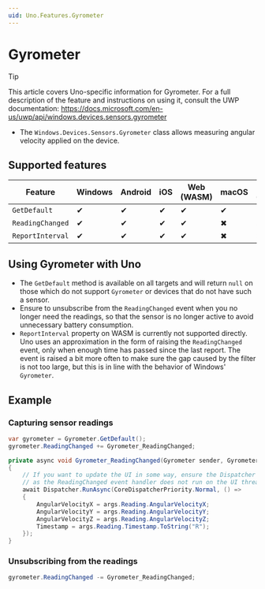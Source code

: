 ```yaml
---
uid: Uno.Features.Gyrometer
---
```


# Gyrometer

> [!TIP]
> This article covers Uno-specific information for Gyrometer. For a full description of the feature and instructions on using it, consult the UWP documentation: <https://docs.microsoft.com/en-us/uwp/api/windows.devices.sensors.gyrometer>

* The `Windows.Devices.Sensors.Gyrometer` class allows measuring angular velocity applied on the device.

## Supported features

| Feature        |  Windows  | Android |  iOS  |  Web (WASM)  | macOS | Linux (Skia)  | Win 7 (Skia) |
|---------------|-------|-------|-------|-------|-------|-------|-|
| `GetDefault`         | ✔ | ✔ | ✔ | ✔ | ✔ | ✔ | ✔ |
| `ReadingChanged` | ✔ | ✔ | ✔ | ✔ | ✖ | ✖| ✖ |
| `ReportInterval`     | ✔ | ✔ | ✔ | ✔ | ✖ | ✖ | ✖ |

## Using Gyrometer with Uno

* The `GetDefault` method is available on all targets and will return `null` on those which do not support `Gyrometer` or devices that do not have such a sensor.
* Ensure to unsubscribe from the `ReadingChanged` event when you no longer need the readings, so that the sensor is no longer active to avoid unnecessary battery consumption.
* `ReportInterval` property on WASM is currently not supported directly. Uno uses an approximation in the form of raising the `ReadingChanged` event, only when enough time has passed since the last report. The event is raised a bit more often to make sure the gap caused by the filter is not too large, but this is in line with the behavior of Windows' `Gyrometer`.

## Example

### Capturing sensor readings

```csharp
var gyrometer = Gyrometer.GetDefault();
gyrometer.ReadingChanged += Gyrometer_ReadingChanged;

private async void Gyrometer_ReadingChanged(Gyrometer sender, GyrometerReadingChangedEventArgs args)
{
    // If you want to update the UI in some way, ensure the Dispatcher is used,
    // as the ReadingChanged event handler does not run on the UI thread.
    await Dispatcher.RunAsync(CoreDispatcherPriority.Normal, () =>
    {
        AngularVelocityX = args.Reading.AngularVelocityX;
        AngularVelocityY = args.Reading.AngularVelocityY;
        AngularVelocityZ = args.Reading.AngularVelocityZ;
        Timestamp = args.Reading.Timestamp.ToString("R");
    });
}
```

### Unsubscribing from the readings

```csharp
gyrometer.ReadingChanged -= Gyrometer_ReadingChanged;
```
